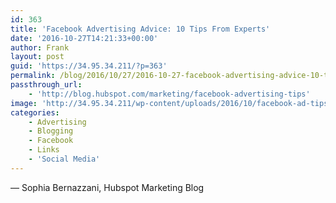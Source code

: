 ```yaml
---
id: 363
title: 'Facebook Advertising Advice: 10 Tips From Experts'
date: '2016-10-27T14:21:33+00:00'
author: Frank
layout: post
guid: 'https://34.95.34.211/?p=363'
permalink: /blog/2016/10/27/2016-10-27-facebook-advertising-advice-10-tips-from-experts/
passthrough_url:
    - 'http://blog.hubspot.com/marketing/facebook-advertising-tips'
image: 'http://34.95.34.211/wp-content/uploads/2016/10/facebook-ad-tips5B15D.jpg'
categories:
    - Advertising
    - Blogging
    - Facebook
    - Links
    - 'Social Media'
---
```


<div class="
          image-block-outer-wrapper
          layout-caption-hidden
          design-layout-inline
          
          
          
        " data-test="image-block-inline-outer-wrapper"><figure class="
              sqs-block-image-figure
              intrinsic
            " style="max-width:761px;"><div class="image-block-wrapper" data-animation-override="" data-animation-role="image"><div class="sqs-image-shape-container-element
              
          
        
              has-aspect-ratio
            " style="
                position: relative;
                
                  padding-bottom:41.392906188964844%;
                
                overflow: hidden;
              "><noscript>![facebook-ad-tips[1].jpg](https://images.squarespace-cdn.com/content/v1/5070e334e4b00907bc18faef/1477578076277-L6AX4DM4SX5SPQ4G7JWR/facebook-ad-tips%5B1%5D.jpg)</noscript>![facebook-ad-tips[1].jpg](https://images.squarespace-cdn.com/content/v1/5070e334e4b00907bc18faef/1477578076277-L6AX4DM4SX5SPQ4G7JWR/facebook-ad-tips%5B1%5D.jpg)</div></div></figure></div>Big thanks to [Sophia Bernazzani](https://twitter.com/soph_bern) at Hubspot for quoting me today in her blog post on Facebook ads. It’s an honor to be referenced alongside so many smart people!

<figure>> data-animation-override&gt;  
> <span>“</span>We decided to consult with a variety of successful social media marketers to learn more about their strategies for Facebook Ad targeting. Whether you’ve been advertising on Facebook for years or are just starting out, check out these lessons from the pros to maximize your social media advertising ROI.<span>”</span>

<figcaption class="source">— Sophia Bernazzani, Hubspot Marketing Blog</figcaption></figure>